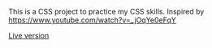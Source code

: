 This is a CSS project to practice my CSS skills. 
Inspired by https://www.youtube.com/watch?v=_jOqYe0eFqY

[Live version](https://raissaborba.github.io/css-coffeecup/)
